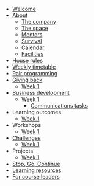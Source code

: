 * [Welcome](README.md)
* [About](about/README.md)
   * [The company](about/company.md)
   * [The space](about/space.md)
   * [Mentors](about/mentors.md)
   * [Survival](about/money.md)
   * [Calendar](about/schedule.md)
   * [Facilities](about/facilities.md)
* [House rules](rules/house-rules.md)
* [Weekly timetable](rules/classroom-schedule.md)
* [Pair programming](rules/pair-programming.md)
* [Giving back](giving/README.md)
   * [Week 1](giving/week1.md)   
* [Business development](business/README.md)
   * [Week 1](business/week1.md)
     * [Communications tasks](business/communications.md)  
* Learning outcomes
   * [Week 1](outcomes/week1.md)
* Workshops
   * [Week 1](workshops/week1.md)
* [Challenges](challenges/README.md)
   * [Week 1](challenges/week1.md)
* Projects
   * [Week 1](projects/week1.md)
* [Stop, Go, Continue](sgc/README.md)  
* [Learning resources](resources.md)  
* [For course leaders](leaders/README.md)  
